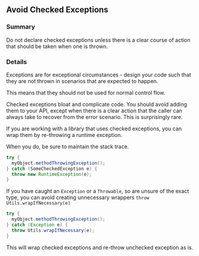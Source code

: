 ## Avoid Checked Exceptions

### Summary

Do not declare checked exceptions unless there is a clear course of action that should be taken when one is thrown.

### Details

Exceptions are for exceptional circumstances - design your code such that they are not thrown in scenarios that are expected to happen.

This means that they should not be used for normal control flow.

Checked exceptions bloat and complicate code. You should avoid adding them to your API, except when there is a clear action that the caller can always take to recover from the error scenario. This is surprisingly rare.

If you are working with a library that uses checked exceptions, you can wrap them by re-throwing a runtime exception.

When you do, be sure to maintain the stack trace.

```java
try {
  myObject.methodThrowingException();
} catch (SomeCheckedException e) {
  throw new RuntimeException(e);
}
```

If you have caught an `Exception` or a `Throwable`, so are unsure of the exact type, you can avoid creating unnecessary wrappers `throw Utils.wrapIfNecessary(e)`

```java
try {
  myObject.methodThrowingException();
} catch (Exception e) {
  throw Utils.wrapIfNecessary(e);
}
```

This will wrap checked exceptions and re-throw unchecked exception as is.


